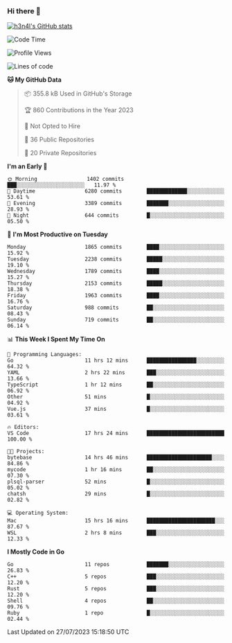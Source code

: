 ### Hi there 👋

[![h3n4l's GitHub stats](https://github-readme-stats.vercel.app/api?username=h3n4l&count_private=true&show_icons=true&theme=radical)](https://github.com/h3n4l/github-readme-stats)

<!--START_SECTION:waka-->
![Code Time](http://img.shields.io/badge/Code%20Time-1%2C443%20hrs%2022%20mins-blue)

![Profile Views](http://img.shields.io/badge/Profile%20Views-2-blue)

![Lines of code](https://img.shields.io/badge/From%20Hello%20World%20I%27ve%20Written-3.2%20million%20lines%20of%20code-blue)

**🐱 My GitHub Data** 

> 📦 355.8 kB Used in GitHub's Storage 
 > 
> 🏆 860 Contributions in the Year 2023
 > 
> 🚫 Not Opted to Hire
 > 
> 📜 36 Public Repositories 
 > 
> 🔑 20 Private Repositories 
 > 
**I'm an Early 🐤** 

```text
🌞 Morning                1402 commits        ███░░░░░░░░░░░░░░░░░░░░░░   11.97 % 
🌆 Daytime                6280 commits        █████████████░░░░░░░░░░░░   53.61 % 
🌃 Evening                3389 commits        ███████░░░░░░░░░░░░░░░░░░   28.93 % 
🌙 Night                  644 commits         █░░░░░░░░░░░░░░░░░░░░░░░░   05.50 % 
```
📅 **I'm Most Productive on Tuesday** 

```text
Monday                   1865 commits        ████░░░░░░░░░░░░░░░░░░░░░   15.92 % 
Tuesday                  2238 commits        █████░░░░░░░░░░░░░░░░░░░░   19.10 % 
Wednesday                1789 commits        ████░░░░░░░░░░░░░░░░░░░░░   15.27 % 
Thursday                 2153 commits        █████░░░░░░░░░░░░░░░░░░░░   18.38 % 
Friday                   1963 commits        ████░░░░░░░░░░░░░░░░░░░░░   16.76 % 
Saturday                 988 commits         ██░░░░░░░░░░░░░░░░░░░░░░░   08.43 % 
Sunday                   719 commits         ██░░░░░░░░░░░░░░░░░░░░░░░   06.14 % 
```


📊 **This Week I Spent My Time On** 

```text
💬 Programming Languages: 
Go                       11 hrs 12 mins      ████████████████░░░░░░░░░   64.32 % 
YAML                     2 hrs 22 mins       ███░░░░░░░░░░░░░░░░░░░░░░   13.66 % 
TypeScript               1 hr 12 mins        ██░░░░░░░░░░░░░░░░░░░░░░░   06.92 % 
Other                    51 mins             █░░░░░░░░░░░░░░░░░░░░░░░░   04.92 % 
Vue.js                   37 mins             █░░░░░░░░░░░░░░░░░░░░░░░░   03.61 % 

🔥 Editors: 
VS Code                  17 hrs 24 mins      █████████████████████████   100.00 % 

🐱‍💻 Projects: 
bytebase                 14 hrs 46 mins      █████████████████████░░░░   84.86 % 
mycode                   1 hr 16 mins        ██░░░░░░░░░░░░░░░░░░░░░░░   07.30 % 
plsql-parser             52 mins             █░░░░░░░░░░░░░░░░░░░░░░░░   05.02 % 
chatsh                   29 mins             █░░░░░░░░░░░░░░░░░░░░░░░░   02.82 % 

💻 Operating System: 
Mac                      15 hrs 16 mins      ██████████████████████░░░   87.67 % 
WSL                      2 hrs 8 mins        ███░░░░░░░░░░░░░░░░░░░░░░   12.33 % 
```

**I Mostly Code in Go** 

```text
Go                       11 repos            ███████░░░░░░░░░░░░░░░░░░   26.83 % 
C++                      5 repos             ███░░░░░░░░░░░░░░░░░░░░░░   12.20 % 
Rust                     5 repos             ███░░░░░░░░░░░░░░░░░░░░░░   12.20 % 
Shell                    4 repos             ██░░░░░░░░░░░░░░░░░░░░░░░   09.76 % 
Ruby                     1 repo              █░░░░░░░░░░░░░░░░░░░░░░░░   02.44 % 
```




 Last Updated on 27/07/2023 15:18:50 UTC
<!--END_SECTION:waka-->

